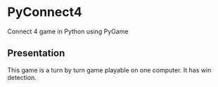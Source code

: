 # PyConnect4
Connect 4 game in Python using PyGame

## Presentation

This game is a turn by turn game playable on one computer. It has win detection.
